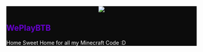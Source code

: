 <div style="background:#0c0c0c"><div align="center"><a href="https://weplaybtb.com"><img src="https://weplaybtb.com/wp-content/uploads/2019/10/logo_cropped_transparent-256x300.png"></a></div>
<div style="color: #fcfcfc">
<h2 style="color: #6600cc">WePlayBTB</h2>
Home Sweet Home for all my Minecraft Code :D
  </div></div>
